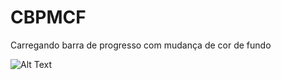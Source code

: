 # CBPMCF
Carregando barra de progresso com mudança de cor de fundo

![Alt Text](https://media.giphy.com/media/EjvoLjegwr9oUmXXwj/giphy.gif)
